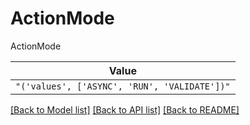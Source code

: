 # ActionMode

ActionMode

| **Value** |
| --------- |
| `"('values', ['ASYNC', 'RUN', 'VALIDATE'])"` |


[[Back to Model list]](../../../README.md#models-v2-link) [[Back to API list]](../../../README.md#documentation-for-api-endpoints) [[Back to README]](../../../README.md)
